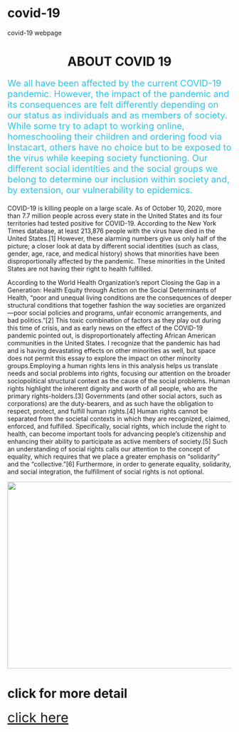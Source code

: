 # covid-19
covid-19 webpage
<!DOCTYPE html>
<html lang="en">
<head>
  <meta charset="UTF-8">
  <meta http-equiv="X-UA-Compatible" content="IE=edge">
  <meta name="viewport" content="width=device-width, initial-scale=1.0">
 <title>ABOUT COVID 19</title>
</head>
<body>
  <center><h1>ABOUT COVID 19</h1></center>
<P style="font-size: 20px; color: rgb(45, 195, 233);">We all have been affected by the current COVID-19 pandemic. However, the impact of the pandemic and its consequences are felt differently depending on our status as individuals and as members of society. While some try to adapt to working online, homeschooling their children and ordering food via Instacart, others have no choice but to be exposed to the virus while keeping society functioning. Our different social identities and the social groups we belong to determine our inclusion within society and, by extension, our vulnerability to epidemics.

COVID-19 is killing people on a large scale. As of October 10, 2020, more than 7.7 million people across every state in the United States and its four territories had tested positive for COVID-19. According to the New York Times database, at least 213,876 people with the virus have died in the United States.[1] However, these alarming numbers give us only half of the picture; a closer look at data by different social identities (such as class, gender, age, race, and medical history) shows that minorities have been disproportionally affected by the pandemic. These minorities in the United States are not having their right to health fulfilled.

According to the World Health Organization’s report Closing the Gap in a Generation: Health Equity through Action on the Social Determinants of Health, “poor and unequal living conditions are the consequences of deeper structural conditions that together fashion the way societies are organized—poor social policies and programs, unfair economic arrangements, and bad politics.”[2] This toxic combination of factors as they play out during this time of crisis, and as early news on the effect of the COVID-19 pandemic pointed out, is disproportionately affecting African American communities in the United States. I recognize that the pandemic has had and is having devastating effects on other minorities as well, but space does not permit this essay to explore the impact on other minority groups.Employing a human rights lens in this analysis helps us translate needs and social problems into rights, focusing our attention on the broader sociopolitical structural context as the cause of the social problems. Human rights highlight the inherent dignity and worth of all people, who are the primary rights-holders.[3] Governments (and other social actors, such as corporations) are the duty-bearers, and as such have the obligation to respect, protect, and fulfill human rights.[4] Human rights cannot be separated from the societal contexts in which they are recognized, claimed, enforced, and fulfilled. Specifically, social rights, which include the right to health, can become important tools for advancing people’s citizenship and enhancing their ability to participate as active members of society.[5] Such an understanding of social rights calls our attention to the concept of equality, which requires that we place a greater emphasis on “solidarity” and the “collective.”[6] Furthermore, in order to generate equality, solidarity, and social integration, the fulfillment of social rights is not optional.</P>
<body>
<img src="https://assets.weforum.org/editor/fSQJCihC-zBaHrYZtCEv8Vbn_pUc0HoMIZTcrS_WOsk.jpg" width="680" height="420">
<h1>click for more detail</h1>
<p><a href="https://covid19.who.int/" style="font-size: 30px;">click here</a></p>
</body>
</html>
